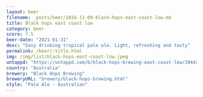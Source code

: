 ```yaml
---
layout: beer
filename: _posts/beer/2016-11-09-black-hops-east-coast-low.md
title: Black hops east coast low
category: beer
score: 7.5
beer-date: "2021-01-31"
desc: "Easy drinking tropical pale ale. Light, refreshing and tasty"
permalink: /beer/:title.html
img: /img/list/black-hops-east-coast-low.jpeg
untappd: "https://untappd.com/b/black-hops-brewing-east-coast-low/3944293"
country: "Australia"
brewery: "Black Hops Brewing"
breweryURL: "brewery/black-hops-brewing.html"
style: "Pale Ale - Australian"
---
```

